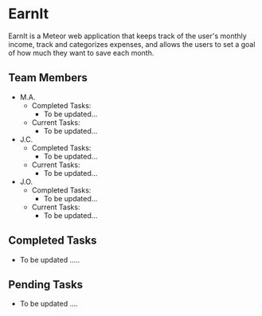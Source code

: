 # EarnIt

EarnIt is a Meteor web application that keeps track of the user's monthly income, track and categorizes expenses, and allows the users to set a goal of how much they want to save each month.

## Team Members
* M.A.
  * Completed Tasks:
    * To be updated...
  * Current Tasks:
    * To be updated...
* J.C.
  * Completed Tasks:
    * To be updated...
  * Current Tasks:
    * To be updated...
* J.O.
  * Completed Tasks:
    * To be updated...
  * Current Tasks:
    * To be updated...

## Completed Tasks

* To be updated .....

## Pending Tasks

* To be updated ....
